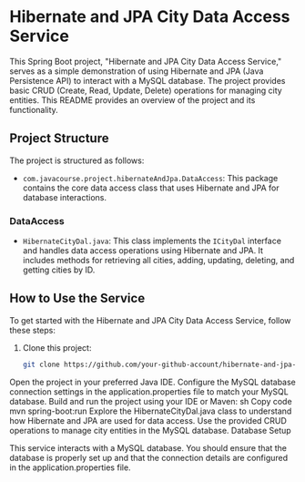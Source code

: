 # Hibernate and JPA City Data Access Service

This Spring Boot project, "Hibernate and JPA City Data Access Service," serves as a simple demonstration of using Hibernate and JPA (Java Persistence API) to interact with a MySQL database. The project provides basic CRUD (Create, Read, Update, Delete) operations for managing city entities. This README provides an overview of the project and its functionality.

## Project Structure

The project is structured as follows:

- `com.javacourse.project.hibernateAndJpa.DataAccess`: This package contains the core data access class that uses Hibernate and JPA for database interactions.

### DataAccess

- `HibernateCityDal.java`: This class implements the `ICityDal` interface and handles data access operations using Hibernate and JPA. It includes methods for retrieving all cities, adding, updating, deleting, and getting cities by ID.

## How to Use the Service

To get started with the Hibernate and JPA City Data Access Service, follow these steps:

1. Clone this project:

   ```sh
   git clone https://github.com/your-github-account/hibernate-and-jpa-city-service.git
Open the project in your preferred Java IDE.
Configure the MySQL database connection settings in the application.properties file to match your MySQL database.
Build and run the project using your IDE or Maven:
sh
Copy code
mvn spring-boot:run
Explore the HibernateCityDal.java class to understand how Hibernate and JPA are used for data access.
Use the provided CRUD operations to manage city entities in the MySQL database.
Database Setup

This service interacts with a MySQL database. You should ensure that the database is properly set up and that the connection details are configured in the application.properties file.
